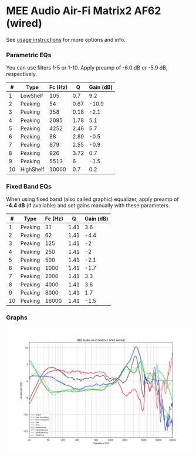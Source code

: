 # MEE Audio Air-Fi Matrix2 AF62 (wired)
See [usage instructions](https://github.com/jaakkopasanen/AutoEq#usage) for more options and info.

### Parametric EQs
You can use filters 1-5 or 1-10. Apply preamp of -6.0 dB or -5.9 dB, respectively.

|   # | Type      |   Fc (Hz) |    Q |   Gain (dB) |
|-----|-----------|-----------|------|-------------|
|   1 | LowShelf  |       105 | 0.7  |         9.2 |
|   2 | Peaking   |        54 | 0.67 |       -10.9 |
|   3 | Peaking   |       358 | 0.18 |        -2.1 |
|   4 | Peaking   |      2095 | 1.78 |         5.1 |
|   5 | Peaking   |      4252 | 2.46 |         5.7 |
|   6 | Peaking   |        88 | 2.89 |        -0.5 |
|   7 | Peaking   |       679 | 2.55 |        -0.9 |
|   8 | Peaking   |       926 | 3.72 |         0.7 |
|   9 | Peaking   |      5513 | 6    |        -1.5 |
|  10 | HighShelf |     10000 | 0.7  |         0.2 |

### Fixed Band EQs
When using fixed band (also called graphic) equalizer, apply preamp of **-4.4 dB** (if available) and set gains manually with these parameters.

|   # | Type    |   Fc (Hz) |    Q |   Gain (dB) |
|-----|---------|-----------|------|-------------|
|   1 | Peaking |        31 | 1.41 |         3.6 |
|   2 | Peaking |        62 | 1.41 |        -4.4 |
|   3 | Peaking |       125 | 1.41 |        -2   |
|   4 | Peaking |       250 | 1.41 |        -2   |
|   5 | Peaking |       500 | 1.41 |        -2.1 |
|   6 | Peaking |      1000 | 1.41 |        -1.7 |
|   7 | Peaking |      2000 | 1.41 |         3.3 |
|   8 | Peaking |      4000 | 1.41 |         3.6 |
|   9 | Peaking |      8000 | 1.41 |         1.7 |
|  10 | Peaking |     16000 | 1.41 |        -1.5 |

### Graphs
![](./MEE%20Audio%20Air-Fi%20Matrix2%20AF62%20(wired).png)

